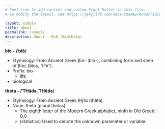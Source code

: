 ```yaml
---
# Feel free to add content and custom Front Matter to this file.
# To modify the layout, see https://jekyllrb.com/docs/themes/#overriding-theme-defaults

layout: simple
title: about
permalink: /about/
description: About - BiΘ (Biotheta)
---
```


**bio - /ˈbīō/**
- Etymology: From Ancient Greek βίο- (bío-), combining form and stem of βίος (bíos, “life”).
- Prefix: bio-
    - life
- biological

**theta - /ˈTHādə,ˈTHēdə/**
- Etymology: From Ancient Greek θῆτα (thêta).
- Noun: theta (plural thetas)
    - The eighth letter of the Modern Greek alphabet, ninth in Old Greek: Θ,θ
    - (statistics) Used to denote the unknown parameter or variable.